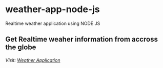 # weather-app-node-js
Realtime weather application using NODE JS


## Get Realtime weaher information from accross the globe 


###### Visit: [Weather Application](https://weather-application-deepanshu.herokuapp.com/)
